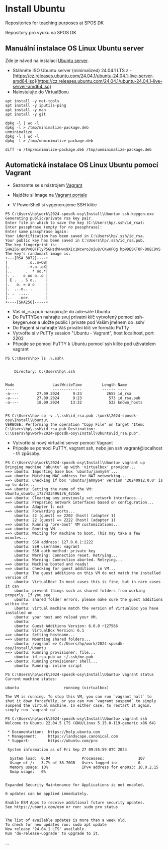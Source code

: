 # Install Ubuntu
Repositories for teaching purposes at SPOS DK

Repository pro vyuku na SPOS DK

## Manuální instalace OS Linux Ubuntu server

Zde je návod na instalaci [Ubuntu server](https://ubuntu.com/tutorials/install-ubuntu-server#1-overview).

- Stáhněte ISO Ubuntu server (minimalized) 24.04.1 LTS z - [https://cz.releases.ubuntu.com/24.04.1/ubuntu-24.04.1-live-server-amd64.iso](https://cz.releases.ubuntu.com/24.04.1/ubuntu-24.04.1-live-server-amd64.iso)
- Nainstalujte do VirtualBoxu

```console
apt install -y net-tools
apt install -y iputils-ping
apt install -y man
apt install -y git

dpkg -l | wc -l
dpkg -l > /tmp/minimalize-package.deb
unminimalize
dpkg -l | wc -l
dpkg -l > /tmp/unminimalize-package.deb

diff -u /tmp/minimalize-package.deb /tmp/unminimalize-package.deb
```
## Automatická instalace OS Linux Ubuntu pomocí Vagrant

- Seznamte se s nástrojem [Vagrant](https://www.vagrantup.com)
- Najděte si Image na [Vagrant portale](https://portal.cloud.hashicorp.com/vagrant/discover)

- V PowerShell si vygenerujeme SSH klíče

```console
PS C:\Users\hp\work\2024-sposdk-osy\Install\Ubuntu> ssh-keygen.exe
Generating public/private rsa key pair.
Enter file in which to save the key (C:\Users\hp/.ssh/id_rsa):
Enter passphrase (empty for no passphrase):
Enter same passphrase again:
Your identification has been saved in C:\Users\hp/.ssh/id_rsa.
Your public key has been saved in C:\Users\hp/.ssh/id_rsa.pub.
The key fingerprint is:
SHA256:eKPv0QFFlyP5GHsdVHwx9XIc1NcwroJsiu8/CKwKFOg hp@DESKTOP-DUECDVS
The key's randomart image is:
+---[RSA 3072]----+
|         .o..o=OB|
|.        .+.o..oX|
|..      .  * oo.*|
|. .    o oo o..o |
| E .  . S o..    |
|.   o. = o o     |
|.  ...o.. .      |
|. .  .....       |
|..   .oo+.       |
+----[SHA256]-----+
```

- Váš id_rsa.pub nakopírujte do adresáře Ubuntu
- Do PuTTYGen nahrajte svuj privatni klíč vytvořený pomocí ssh-keygen.exe a uložte public i private pod Vaším jménem do .ssh/
- Do Pagent si nahrajte Váš privátní klíč ve formátu PuTTy
- Vytvořte si v PuTTy session "Ubuntu - Vagrant", host localhost, port 2202
- Připojte se pomocí PuTTY k Ubuntu pomocí ssh klíče pod uživatelem vagrant

```console
PS C:\Users\hp> ls .\.ssh\


    Directory: C:\Users\hp\.ssh


Mode                 LastWriteTime         Length Name
----                 -------------         ------ ----
-a----        27.09.2024      9:23           2655 id_rsa
-a----        27.09.2024      9:23            573 id_rsa.pub
-a----        18.09.2024     13:32            532 known_hosts


PS C:\Users\hp> cp -v .\.ssh\id_rsa.pub .\work\2024-sposdk-osy\Install\Ubuntu\
VERBOSE: Performing the operation "Copy File" on target "Item: C:\Users\hp\.ssh\id_rsa.pub Destination:
C:\Users\hp\work\2024-sposdk-osy\Install\Ubuntu\id_rsa.pub".
```

- Vytvořte si nový virtuální server pomocí Vagrant
- Pripojte se pomoci PuTTY, vagrant ssh, nebo jen ssh vagrant@localhost - tři způsoby.

```console
PS C:\Users\hp\work\2024-sposdk-osy\Install\Ubuntu> vagrant up
Bringing machine 'ubuntu' up with 'virtualbox' provider...
==> ubuntu: Importing base box 'ubuntu/jammy64'...
==> ubuntu: Matching MAC address for NAT networking...
==> ubuntu: Checking if box 'ubuntu/jammy64' version '20240912.0.0' is up to date...
==> ubuntu: Setting the name of the VM: Ubuntu_ubuntu_1727423496176_42556
==> ubuntu: Clearing any previously set network interfaces...
==> ubuntu: Preparing network interfaces based on configuration...
    ubuntu: Adapter 1: nat
==> ubuntu: Forwarding ports...
    ubuntu: 22 (guest) => 2202 (host) (adapter 1)
    ubuntu: 22 (guest) => 2222 (host) (adapter 1)
==> ubuntu: Running 'pre-boot' VM customizations...
==> ubuntu: Booting VM...
==> ubuntu: Waiting for machine to boot. This may take a few minutes...
    ubuntu: SSH address: 127.0.0.1:2222
    ubuntu: SSH username: vagrant
    ubuntu: SSH auth method: private key
    ubuntu: Warning: Connection reset. Retrying...
    ubuntu: Warning: Connection aborted. Retrying...
==> ubuntu: Machine booted and ready!
==> ubuntu: Checking for guest additions in VM...
    ubuntu: The guest additions on this VM do not match the installed version of
    ubuntu: VirtualBox! In most cases this is fine, but in rare cases it can
    ubuntu: prevent things such as shared folders from working properly. If you see
    ubuntu: shared folder errors, please make sure the guest additions within the
    ubuntu: virtual machine match the version of VirtualBox you have installed on
    ubuntu: your host and reload your VM.
    ubuntu:
    ubuntu: Guest Additions Version: 6.0.0 r127566
    ubuntu: VirtualBox Version: 6.1
==> ubuntu: Setting hostname...
==> ubuntu: Mounting shared folders...
    ubuntu: /vagrant => C:/Users/hp/work/2024-sposdk-osy/Install/Ubuntu
==> ubuntu: Running provisioner: file...
    ubuntu: id_rsa.pub => ~/.ssh/me.pub
==> ubuntu: Running provisioner: shell...
    ubuntu: Running: inline script

PS C:\Users\hp\work\2024-sposdk-osy\Install\Ubuntu> vagrant status
Current machine states:

ubuntu                    running (virtualbox)

The VM is running. To stop this VM, you can run `vagrant halt` to
shut it down forcefully, or you can run `vagrant suspend` to simply
suspend the virtual machine. In either case, to restart it again,
simply run `vagrant up`.

PS C:\Users\hp\work\2024-sposdk-osy\Install\Ubuntu> vagrant ssh
Welcome to Ubuntu 22.04.5 LTS (GNU/Linux 5.15.0-119-generic x86_64)

 * Documentation:  https://help.ubuntu.com
 * Management:     https://landscape.canonical.com
 * Support:        https://ubuntu.com/pro

 System information as of Fri Sep 27 09:55:59 UTC 2024

  System load:  0.04              Processes:               107
  Usage of /:   3.7% of 38.70GB   Users logged in:         0
  Memory usage: 10%               IPv4 address for enp0s3: 10.0.2.15
  Swap usage:   0%


Expanded Security Maintenance for Applications is not enabled.

0 updates can be applied immediately.

Enable ESM Apps to receive additional future security updates.
See https://ubuntu.com/esm or run: sudo pro status


The list of available updates is more than a week old.
To check for new updates run: sudo apt update
New release '24.04.1 LTS' available.
Run 'do-release-upgrade' to upgrade to it.
```

...